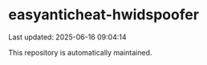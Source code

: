 # easyanticheat-hwidspoofer

Last updated: 2025-06-16 09:04:14

This repository is automatically maintained.
